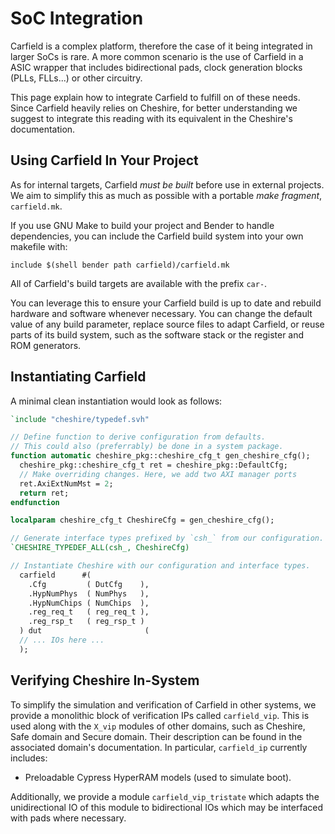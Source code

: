 # SoC Integration

Carfield is a complex platform, therefore the case of it being integrated in larger SoCs is rare. A
more common scenario is the use of Carfield in a ASIC wrapper that includes bidirectional pads,
clock generation blocks (PLLs, FLLs...) or other circuitry.

This page explain how to integrate Carfield to fulfill on of these needs. Since Carfield heavily
relies on Cheshire, for better understanding we suggest to integrate this reading with its
equivalent in the Cheshire's documentation.

## Using Carfield In Your Project

As for internal targets, Carfield *must be built* before use in external projects. We aim to
simplify this as much as possible with a portable *make fragment*, `carfield.mk`.

If you use GNU Make to build your project and Bender to handle dependencies, you can include the
Carfield build system into your own makefile with:

```make
include $(shell bender path carfield)/carfield.mk
```

All of Carfield's build targets are available with the prefix `car-`.

You can leverage this to ensure your Carfield build is up to date and rebuild hardware and software
whenever necessary. You can change the default value of any build parameter, replace source files to
adapt Carfield, or reuse parts of its build system, such as the software stack or the register and
ROM generators.

## Instantiating Carfield

A minimal clean instantiation would look as follows:

```systemverilog
`include "cheshire/typedef.svh"

// Define function to derive configuration from defaults.
// This could also (preferrably) be done in a system package.
function automatic cheshire_pkg::cheshire_cfg_t gen_cheshire_cfg();
  cheshire_pkg::cheshire_cfg_t ret = cheshire_pkg::DefaultCfg;
  // Make overriding changes. Here, we add two AXI manager ports
  ret.AxiExtNumMst = 2;
  return ret;
endfunction

localparam cheshire_cfg_t CheshireCfg = gen_cheshire_cfg();

// Generate interface types prefixed by `csh_` from our configuration.
`CHESHIRE_TYPEDEF_ALL(csh_, CheshireCfg)

// Instantiate Cheshire with our configuration and interface types.
  carfield      #(
	.Cfg         ( DutCfg    ),
	.HypNumPhys  ( NumPhys   ),
	.HypNumChips ( NumChips  ),
	.reg_req_t   ( reg_req_t ),
	.reg_rsp_t   ( reg_rsp_t )
  ) dut                       (
  // ... IOs here ...
  );
```

## Verifying Cheshire In-System

To simplify the simulation and verification of Carfield in other systems, we provide a monolithic
block of verification IPs called `carfield_vip`. This is used along with the `X_vip` modules of
other domains, such as Cheshire, Safe domain and Secure domain. Their description can be found in
the associated domain's documentation. In particular, `carfield_ip` currently includes:

* Preloadable Cypress HyperRAM models (used to simulate boot).

Additionally, we provide a module `carfield_vip_tristate` which adapts the unidirectional IO of this
module to bidirectional IOs which may be interfaced with pads where necessary.
